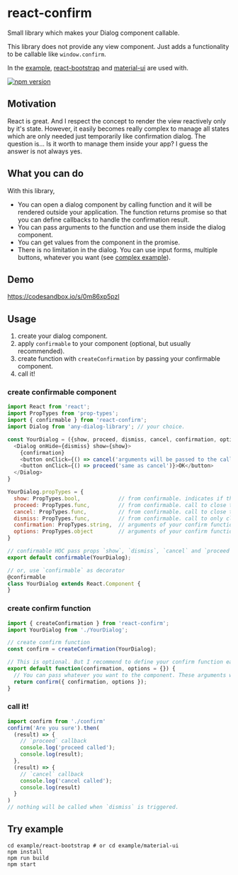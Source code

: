 # react-confirm
Small library which makes your Dialog component callable.

This library does not provide any view component. Just adds a functionality to be callable like `window.confirm`.

In the [example](https://github.com/haradakunihiko/react-confirm/tree/master/example), [react-bootstrap](https://react-bootstrap.github.io/components.html#modals) and [material-ui](http://www.material-ui.com/#/components/dialog) are used with.

[![npm version](https://badge.fury.io/js/react-confirm.svg)](https://badge.fury.io/js/react-confirm)

## Motivation
 React is great. And I respect the concept to render the view reactively only by it's state. However, it easily becomes really complex to manage all states which are only needed just temporarily like confirmation dialog. The question is... Is it worth to manage them inside your app? I guess the answer is not always yes.

## What you can do
 With this library,
 - You can open a dialog component by calling function and it will be rendered outside your application. The function returns promise so that you can define callbacks to handle the confirmation result.
 - You can pass arguments to the function and use them inside the dialog component.
 - You can get values from the component in the promise.
 - There is no limitation in the dialog. You can use input forms, multiple buttons, whatever you want (see [complex example](https://github.com/haradakunihiko/react-confirm/tree/master/example/react-bootstrap)).


## Demo
https://codesandbox.io/s/0m86xp5pzl

## Usage
1. create your dialog component.
2. apply `confirmable` to your component (optional, but usually recommended).
3. create function with `createConfirmation` by passing your confirmable component.
4. call it!

### create confirmable component

```js
import React from 'react';
import PropTypes from 'prop-types';
import { confirmable } from 'react-confirm';
import Dialog from 'any-dialog-library'; // your choice.

const YourDialog = ({show, proceed, dismiss, cancel, confirmation, options}) => {
  <Dialog onHide={dismiss} show={show}>
    {confirmation}
    <button onClick={() => cancel('arguments will be passed to the callback')}>CANCEL</button>
    <button onClick={() => proceed('same as cancel')}>OK</button>
  </Dialog>
}

YourDialog.propTypes = {
  show: PropTypes.bool,            // from confirmable. indicates if the dialog is shown or not.
  proceed: PropTypes.func,         // from confirmable. call to close the dialog with promise resolved.
  cancel: PropTypes.func,          // from confirmable. call to close the dialog with promise rejected.
  dismiss: PropTypes.func,         // from confirmable. call to only close the dialog.
  confirmation: PropTypes.string,  // arguments of your confirm function
  options: PropTypes.object        // arguments of your confirm function
}

// confirmable HOC pass props `show`, `dismiss`, `cancel` and `proceed` to your component.
export default confirmable(YourDialog);

// or, use `confirmable` as decorator
@confirmable
class YourDialog extends React.Component {
}


```

### create confirm function
```js
import { createConfirmation } from 'react-confirm';
import YourDialog from './YourDialog';

// create confirm function
const confirm = createConfirmation(YourDialog);

// This is optional. But I recommend to define your confirm function easy to call.
export default function(confirmation, options = {}) {
  // You can pass whatever you want to the component. These arguments will be your Component's props
  return confirm({ confirmation, options });
}

```

### call it!
```js
import confirm from './confirm'
confirm('Are you sure').then(
  (result) => {
    // `proceed` callback
    console.log('proceed called');
    console.log(result);
  },
  (result) => {
    // `cancel` callback
    console.log('cancel called');
    console.log(result)
  }
)
// nothing will be called when `dismiss` is triggered.
```

## Try example

```
cd example/react-bootstrap # or cd example/material-ui
npm install
npm run build
npm start
```

